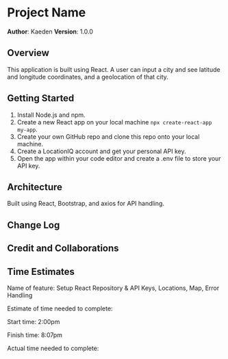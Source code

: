 # Project Name

**Author**: Kaeden
**Version**: 1.0.0

## Overview

This application is built using React. A user can input a city and see latitude and longitude coordinates, and a geolocation of that city. 

## Getting Started
<!-- What are the steps that a user must take in order to build this app on their own machine and get it running? -->

1. Install Node.js and npm.
2. Create a new React app on your local machine ``` npx create-react-app my-app ```.
3. Create your own GitHub repo and clone this repo onto your local machine.
4. Create a LocationIQ account and get your personal API key.
5. Open the app within your code editor and create a .env file to store your API key.

## Architecture
<!-- Provide a detailed description of the application design. What technologies (languages, libraries, etc) you're using, and any other relevant design information. -->

Built using React, Bootstrap, and axios for API handling.

## Change Log
<!-- Use this area to document the iterative changes made to your application as each feature is successfully implemented. Use time stamps. Here's an example:

01-01-2001 4:59pm - Application now has a fully-functional express server, with a GET route for the location resource. -->

## Credit and Collaborations
<!-- Give credit (and a link) to other people or resources that helped you build this application. -->

## Time Estimates

Name of feature: Setup React Repository & API Keys, Locations, Map, Error Handling

Estimate of time needed to complete:

Start time: 2:00pm

Finish time: 8:07pm

Actual time needed to complete:
